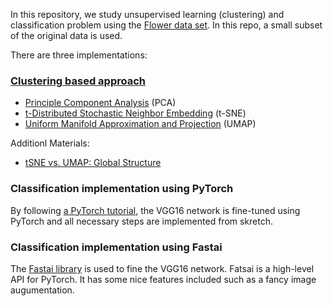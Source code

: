 In this repository, we study unsupervised learning (clustering) and classification problem using the [Flower data set](https://www.robots.ox.ac.uk/~vgg/data/flowers/). In this repo, a small subset of the original data is used.

There are three implementations:

### [Clustering based approach](Flower_Visualization_Unsupervised.ipynb)
  * [Principle Component Analysis](https://en.wikipedia.org/wiki/Principal_component_analysis) (PCA)
  * [t-Distributed Stochastic Neighbor Embedding](https://en.wikipedia.org/wiki/T-distributed_stochastic_neighbor_embedding) (t-SNE)
  * [Uniform Manifold Approximation and Projection](https://arxiv.org/abs/1802.03426) (UMAP)
  
Additionl Materials:

- [tSNE vs. UMAP: Global Structure](https://towardsdatascience.com/tsne-vs-umap-global-structure-4d8045acba17)
  
### Classification implementation using PyTorch
By following [a PyTorch tutorial](https://pytorch.org/tutorials/beginner/finetuning_torchvision_models_tutorial.html), the VGG16 network is fine-tuned using PyTorch and all necessary steps are implemented from skretch.

### Classification implementation using Fastai
The [Fastai library](https://docs.fast.ai/) is used to fine the VGG16 network. Fatsai is a high-level API for PyTorch. It has some nice features included such as a fancy image augumentation. 


  

